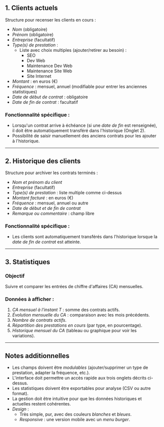 ## 1. Clients actuels

Structure pour recenser les clients en cours :  
- *Nom* (obligatoire)  
- *Prénom* (obligatoire)  
- *Entreprise* (facultatif)  
- *Type(s) de prestation* :  
  - Liste avec choix multiples (ajouter/retirer au besoin) :  
    - SEO  
    - Dev Web  
    - Maintenance Dev Web  
    - Maintenance Site Web  
    - Site Internet  
- *Montant* : en euros (€)  
- *Fréquence* : mensuel, annuel (modifiable pour entrer les anciennes statistiques)  
- *Date de début de contrat* : obligatoire  
- *Date de fin de contrat* : facultatif  

### Fonctionnalité spécifique :  
- Lorsqu'un contrat arrive à échéance (si une *date de fin* est renseignée), il doit être automatiquement transféré dans l'historique (Onglet 2).  
- Possibilité de saisir manuellement des anciens contrats pour les ajouter à l'historique.  

---

## 2. Historique des clients

Structure pour archiver les contrats terminés :  
- *Nom et prénom du client*  
- *Entreprise* (facultatif)  
- *Type(s) de prestation* : liste multiple comme ci-dessus  
- *Montant facturé* : en euros (€)  
- *Fréquence* : mensuel, annuel ou autre  
- *Date de début et de fin de contrat*  
- *Remarque ou commentaire* : champ libre  

### Fonctionnalité spécifique :  
- Les clients sont automatiquement transférés dans l'historique lorsque la *date de fin de contrat* est atteinte.  

---

## 3. Statistiques

### Objectif  
Suivre et comparer les entrées de chiffre d'affaires (CA) mensuelles.

### Données à afficher :  
1. *CA mensuel à l'instant T* : somme des contrats actifs.  
2. *Évolution mensuelle du CA* : comparaison avec les mois précédents.  
3. *Nombre de contrats actifs*.  
4. *Répartition des prestations en cours* (par type, en pourcentage).  
5. *Historique mensuel du CA* (tableau ou graphique pour voir les variations).  

---

## Notes additionnelles
- Les champs doivent être *modulables* (ajouter/supprimer un type de prestation, adapter la fréquence, etc.).  
- L'interface doit permettre un accès rapide aux trois onglets décrits ci-dessus.  
- Les statistiques doivent être exportables pour analyse (CSV ou autre format).  
- La gestion doit être intuitive pour que les données historiques et actuelles restent cohérentes.  
- *Design* :  
  - Très simple, pur, avec des couleurs *blanches* et *bleues*.  
  - *Responsive* : une version mobile avec un *menu burger*.

